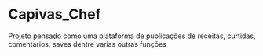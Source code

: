 # Capivas_Chef
Projeto pensado como uma plataforma de publicações de receitas, curtidas, comentarios, saves dentre varias outras funções
